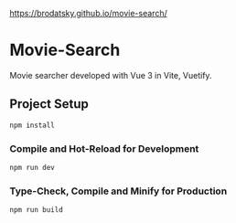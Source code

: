 https://brodatsky.github.io/movie-search/

# Movie-Search

Movie searcher developed with Vue 3 in Vite, Vuetify.

## Project Setup

```sh
npm install
```

### Compile and Hot-Reload for Development

```sh
npm run dev
```

### Type-Check, Compile and Minify for Production

```sh
npm run build
```
